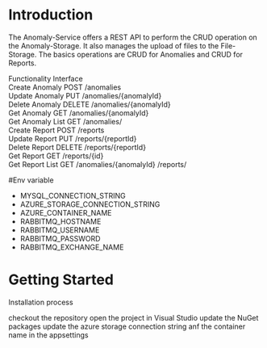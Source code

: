 # Introduction 
The Anomaly-Service offers a REST API to perform the CRUD operation on the Anomaly-Storage.
It also manages the upload of files to the File-Storage.
The basics operations are CRUD for Anomalies and CRUD for Reports.

Functionality	Interface		
Create Anomaly	       POST /anomalies	
Update Anomaly	       PUT /anomalies/{anomalyId}	
Delete Anomaly	       DELETE /anomalies/{anomalyId}	
Get Anomaly	           GET /anomalies/{anomalyId}	
Get Anomaly List	   GET /anomalies/	
Create Report	       POST /reports	
Update Report	       PUT /reports/{reportId}	
Delete Report	       DELETE /reports/{reportId}	
Get Report	           GET /reports/{id}	
Get Report List	       GET /anomalies/{anomalyId} /reports/	



#Env variable
- MYSQL_CONNECTION_STRING
- AZURE_STORAGE_CONNECTION_STRING
- AZURE_CONTAINER_NAME
- RABBITMQ_HOSTNAME
- RABBITMQ_USERNAME
- RABBITMQ_PASSWORD
- RABBITMQ_EXCHANGE_NAME

# Getting Started

Installation process

checkout the repository
open the project in Visual Studio
update the NuGet packages
update the azure storage connection string anf the container name in the appsettings
